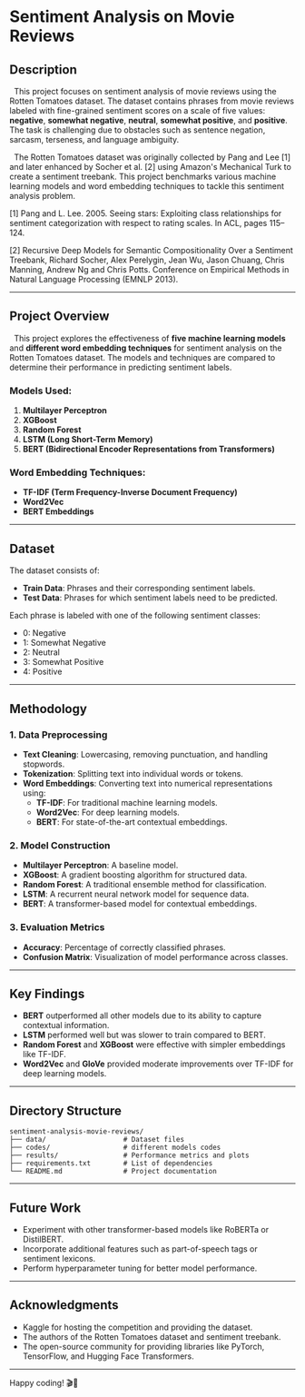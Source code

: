 # Sentiment Analysis on Movie Reviews

## Description

<p>&nbsp;&nbsp;This project focuses on sentiment analysis of movie reviews using the Rotten Tomatoes dataset. The dataset contains phrases from movie reviews labeled with fine-grained sentiment scores on a scale of five values: <strong>negative</strong>, <strong>somewhat negative</strong>, <strong>neutral</strong>, <strong>somewhat positive</strong>, and <strong>positive</strong>. The task is challenging due to obstacles such as sentence negation, sarcasm, terseness, and language ambiguity.</p>

<p>&nbsp;&nbsp;The Rotten Tomatoes dataset was originally collected by Pang and Lee [1] and later enhanced by Socher et al. [2] using Amazon's Mechanical Turk to create a sentiment treebank. This project benchmarks various machine learning models and word embedding techniques to tackle this sentiment analysis problem.</p>


[1] Pang and L. Lee. 2005. Seeing stars: Exploiting class relationships for sentiment categorization with respect to rating scales. In ACL, pages 115–124.

[2] Recursive Deep Models for Semantic Compositionality Over a Sentiment Treebank, Richard Socher, Alex Perelygin, Jean Wu, Jason Chuang, Chris Manning, Andrew Ng and Chris Potts. Conference on Empirical Methods in Natural Language Processing (EMNLP 2013).

---

## Project Overview

<p>&nbsp;&nbsp;This project explores the effectiveness of <strong>five machine learning models</strong> and <strong>different word embedding techniques</strong> for sentiment analysis on the Rotten Tomatoes dataset. The models and techniques are compared to determine their performance in predicting sentiment labels.</p>

### Models Used:
1. **Multilayer Perceptron**
2. **XGBoost**
3. **Random Forest**
4. **LSTM (Long Short-Term Memory)**
5. **BERT (Bidirectional Encoder Representations from Transformers)**

### Word Embedding Techniques:
- **TF-IDF (Term Frequency-Inverse Document Frequency)**
- **Word2Vec**
- **BERT Embeddings**

---

## Dataset

The dataset consists of:
- **Train Data**: Phrases and their corresponding sentiment labels.
- **Test Data**: Phrases for which sentiment labels need to be predicted.

Each phrase is labeled with one of the following sentiment classes:
- 0: Negative
- 1: Somewhat Negative
- 2: Neutral
- 3: Somewhat Positive
- 4: Positive

---

## Methodology

### 1. Data Preprocessing
- **Text Cleaning**: Lowercasing, removing punctuation, and handling stopwords.
- **Tokenization**: Splitting text into individual words or tokens.
- **Word Embeddings**: Converting text into numerical representations using:
  - **TF-IDF**: For traditional machine learning models.
  - **Word2Vec**: For deep learning models.
  - **BERT**: For state-of-the-art contextual embeddings.

### 2. Model Construction
- **Multilayer Perceptron**: A baseline model.
- **XGBoost**: A gradient boosting algorithm for structured data.
- **Random Forest**: A traditional ensemble method for classification.
- **LSTM**: A recurrent neural network model for sequence data.
- **BERT**: A transformer-based model for contextual embeddings.

### 3. Evaluation Metrics
- **Accuracy**: Percentage of correctly classified phrases.
- **Confusion Matrix**: Visualization of model performance across classes.

---

## Key Findings
- **BERT** outperformed all other models due to its ability to capture contextual information.
- **LSTM** performed well but was slower to train compared to BERT.
- **Random Forest** and **XGBoost** were effective with simpler embeddings like TF-IDF.
- **Word2Vec** and **GloVe** provided moderate improvements over TF-IDF for deep learning models.

---

## Directory Structure

```plaintext
sentiment-analysis-movie-reviews/
├── data/                   # Dataset files
├── codes/                  # different models codes
├── results/                # Performance metrics and plots
├── requirements.txt        # List of dependencies
└── README.md               # Project documentation
```

---

## Future Work

- Experiment with other transformer-based models like RoBERTa or DistilBERT.
- Incorporate additional features such as part-of-speech tags or sentiment lexicons.
- Perform hyperparameter tuning for better model performance.

---

## Acknowledgments

- Kaggle for hosting the competition and providing the dataset.
- The authors of the Rotten Tomatoes dataset and sentiment treebank.
- The open-source community for providing libraries like PyTorch, TensorFlow, and Hugging Face Transformers.

---

Happy coding! 🎬🍿

